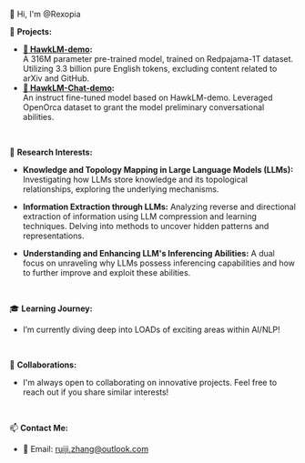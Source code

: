 👋 Hi, I'm @Rexopia

🚀 **Projects:**
- **[🤗 HawkLM-demo](https://huggingface.co/Rexopia/HawkLM-demo):**<br>
  A 316M parameter pre-trained model, trained on Redpajama-1T dataset. Utilizing 3.3 billion pure English tokens, excluding content related to arXiv and GitHub.
- **[🤗 HawkLM-Chat-demo](https://huggingface.co/Rexopia/HawkLM-Chat-demo):**<br>
  An instruct fine-tuned model based on HawkLM-demo. Leveraged OpenOrca dataset to grant the model preliminary conversational abilities.
<br>

🧠 **Research Interests:**

- **Knowledge and Topology Mapping in Large Language Models (LLMs):**
  Investigating how LLMs store knowledge and its topological relationships, exploring the underlying mechanisms.

- **Information Extraction through LLMs:**
  Analyzing reverse and directional extraction of information using LLM compression and learning techniques. Delving into methods to uncover hidden patterns and representations.

- **Understanding and Enhancing LLM's Inferencing Abilities:**
  A dual focus on unraveling why LLMs possess inferencing capabilities and how to further improve and exploit these abilities.
<br>

🎓 **Learning Journey:**
- I’m currently diving deep into LOADs of exciting areas within AI/NLP!
<br>

🤝 **Collaborations:**
- I'm always open to collaborating on innovative projects. Feel free to reach out if you share similar interests!
<br>

📫 **Contact Me:**
- 📧 Email: [ruiji.zhang@outlook.com](mailto:ruiji.zhang@outlook.com)
